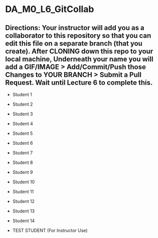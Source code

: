 # DA_M0_L6_GitCollab

## Directions:  Your instructor will add you as a collaborator to this repository so that you can edit this file on a separate branch (that you create).  After CLONING down this repo to your local machine, Underneath your name you will add a GIF/IMAGE > Add/Commit/Push those Changes to YOUR BRANCH > Submit a Pull Request.  Wait until Lecture 6 to complete this.  

- Student 1

- Student 2

- Student 3

- Student 4

- Student 5

- Student 6

- Student 7

- Student 8

- Student 9

- Student 10

- Student 11

- Student 12

- Student 13

- Student 14

- TEST STUDENT (For Instructor Use) 
